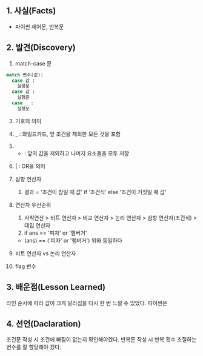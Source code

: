 ## 1. 사실(Facts)
- 파이썬 제어문, 반복문

## 2. 발견(Discovery)
1. match-case 문
```python
match 변수(값):
  case 값 :
    실행문
  case 값 :
    실행문
  case _ :
    실행문
```

3. 기호의 의미
  1. _ : 와일드카드, 앞 조건을 제외한 모든 것을 포함
  2. * : 앞의 값을 제외하고 나머지 요소들을 모두 저장
  3. | : OR을 의미

2. 삼항 연산자
    1. 결과 = '조건이 참일 때 값' if '조건식' else '조건이 거짓일 때 값'
  

3. 연산자 우선순위
    1. 사칙연산 > 비트 연산자 > 비교 연산자 > 논리 연산자 > 삼항 연산자(조건식) > 대입 연산자
    2. if ans == '피자' or '햄버거'
      - (ans) == ('피자' or '햄버거') 위와 동일하다
        

4. 비트 연산자 vs 논리 연산자

5. flag 변수


## 3. 배운점(Lesson Learned)
라인 순서에 따라 값이 크게 달라짐을 다시 한 번 느낄 수 있었다.
파이썬은 



## 4.  선언(Daclaration)
조건문 작성 시 조건에 빠짐이 없는지 확인해야겠다.
반복문 작성 시 반복 횟수 조절하는 변수를 잘 할당해야 겠다.
